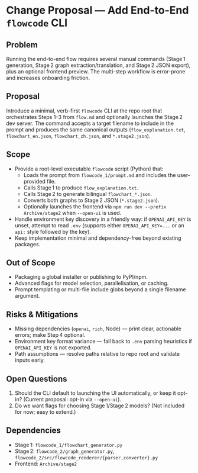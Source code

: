 # Change Proposal — Add End-to-End `flowcode` CLI

## Problem

Running the end-to-end flow requires several manual commands (Stage 1 generation, Stage 2 graph extraction/translation, and Stage 2 JSON export), plus an optional frontend preview. The multi-step workflow is error-prone and increases onboarding friction.

## Proposal

Introduce a minimal, verb-first `flowcode` CLI at the repo root that orchestrates Steps 1–3 from `flow.md` and optionally launches the Stage 2 dev server. The command accepts a target filename to include in the prompt and produces the same canonical outputs (`flow_explanation.txt`, `flowchart_en.json`, `flowchart_zh.json`, and `*.stage2.json`).

## Scope

- Provide a root-level executable `flowcode` script (Python) that:
  - Loads the prompt from `flowcode_1/prompt.md` and includes the user-provided file.
  - Calls Stage 1 to produce `flow_explanation.txt`.
  - Calls Stage 2 to generate bilingual `flowchart_*.json`.
  - Converts both graphs to Stage 2 JSON (`*.stage2.json`).
  - Optionally launches the frontend via `npm run dev --prefix Archive/stage2` when `--open-ui` is used.
- Handle environment key discovery in a friendly way: if `OPENAI_API_KEY` is unset, attempt to read `.env` (supports either `OPENAI_API_KEY=...` or an `api:` style followed by the key).
- Keep implementation minimal and dependency-free beyond existing packages.

## Out of Scope

- Packaging a global installer or publishing to PyPI/npm.
- Advanced flags for model selection, parallelisation, or caching.
- Prompt templating or multi-file include globs beyond a single filename argument.

## Risks & Mitigations

- Missing dependencies (`openai`, `rich`, Node) — print clear, actionable errors; make Step 4 optional.
- Environment key format variance — fall back to `.env` parsing heuristics if `OPENAI_API_KEY` is not exported.
- Path assumptions — resolve paths relative to repo root and validate inputs early.

## Open Questions

1. Should the CLI default to launching the UI automatically, or keep it opt-in? (Current proposal: opt-in via `--open-ui`).
2. Do we want flags for choosing Stage 1/Stage 2 models? (Not included for now; easy to extend.)

## Dependencies

- Stage 1: `flowcode_1/flowchart_generator.py`
- Stage 2: `flowcode_2/graph_generator.py`, `flowcode_2/src/flowcode_renderer/{parser,converter}.py`
- Frontend: `Archive/stage2`
